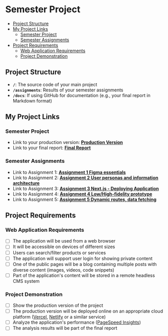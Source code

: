 # Semester Project <!-- omit in toc -->

- [Project Structure](#project-structure)
- [My Project Links](#my-project-links)
  - [Semester Project](#semester-project)
  - [Semester Assignments](#semester-assignments)
- [Project Requirements](#project-requirements)
  - [Web Application Requirements](#web-application-requirements)
  - [Project Demonstration](#project-demonstration)

## Project Structure

- **`/`**: The source code of your main project
- **`/assignments`**: Results of your semester assignments
- **`/docs`**: If using GitHub for documentation (e.g., your final report in Markdown format)

## My Project Links

### Semester Project

- Link to your production version: [**Production Version**](URL_TO_PRODUCTION_VERSION) <!-- Replace with actual URL -->
- Link to your final report: [**Final Report**](URL_TO_FINAL_REPORT) <!-- Replace with actual URL -->
<!-- Add more as necessary -->

### Semester Assignments

- Link to Assignment 1: [**Assignment 1 Figma essentials**](https://dariamilic.github.io/korisnicka-sucelja/assigments/assigment_1/Figma.mp4) <!-- Replace with actual URL -->
- Link to Assignment 2: [**Assignment 2 User personas and information architecture**](https://dariamilic.github.io/korisnicka-sucelja/assigments/assigment_2/HCI.pdf) <!-- Replace with actual URL -->
- Link to Assignment 3: [**Assignment 3 Next.js - Deploying Application**](https://korisnicka-sucelja-git-main-dariamilics-projects.vercel.app/) <!-- Replace with actual URL -->
- Link to Assignment 4: [**Assignment 4 Low/High-fidelity prototype**](assigments/assigment_4/README.md)
- Link to Assignment 5: [**Assignment 5  Dynamic routes, data fetching**](https://korisnicka-sucelja-sandy.vercel.app/)

## Project Requirements

### Web Application Requirements

- [ ] The application will be used from a web browser
- [ ] It will be accessible on devices of different sizes
- [ ] Users can search/filter products or services
- [ ] The application will support user login for showing private content
- [ ] One of the public pages will be a blog containing multiple posts with diverse content (images, videos, code snippets)
- [ ] Part of the application's content will be stored in a remote headless CMS system

### Project Demonstration

- [ ] Show the production version of the project
- [ ] The production version will be deployed online on an appropriate cloud platform ([Vercel](https://vercel.com), [Netlify](https://www.netlify.com/) or a similar service)
- [ ] Analyze the application's performance ([PageSpeed Insights](https://pagespeed.web.dev/))
- [ ] The analysis results will be part of the final report
